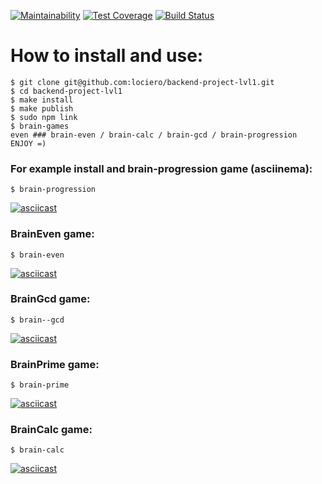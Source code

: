 [![Maintainability](https://api.codeclimate.com/v1/badges/9d21296a3bfc6fcd5503/maintainability)](https://codeclimate.com/github/lociero/backend-project-lvl1/maintainability)
[![Test Coverage](https://api.codeclimate.com/v1/badges/9d21296a3bfc6fcd5503/test_coverage)](https://codeclimate.com/github/lociero/backend-project-lvl1/test_coverage)
[![Build Status](https://travis-ci.org/lociero/backend-project-lvl1.svg?branch=master)](https://travis-ci.org/lociero/backend-project-lvl1)  
# How to install and use:  
```
$ git clone git@github.com:lociero/backend-project-lvl1.git
$ cd backend-project-lvl1
$ make install
$ make publish
$ sudo npm link
$ brain-games
even ### brain-even / brain-calc / brain-gcd / brain-progression
ENJOY =)
```
### For example install and brain-progression game (asciinema):  
```
$ brain-progression
```
[![asciicast](https://asciinema.org/a/4i6g4OdRkwXdml6MazmRqUTD8.svg)](https://asciinema.org/a/4i6g4OdRkwXdml6MazmRqUTD8)  
### BrainEven game:
```
$ brain-even
```
[![asciicast](https://asciinema.org/a/sYOUttwxj1aTr5KgdPc2btUdb.svg)](https://asciinema.org/a/sYOUttwxj1aTr5KgdPc2btUdb)  
### BrainGcd game:
```
$ brain--gcd
```
[![asciicast](https://asciinema.org/a/7TyhTeNI0sJZKWBU8ErNkjLrG.svg)](https://asciinema.org/a/7TyhTeNI0sJZKWBU8ErNkjLrG)  
### BrainPrime game:
```
$ brain-prime
```
[![asciicast](https://asciinema.org/a/UeDasBItz2Yj23jeSU3xm58DO.svg)](https://asciinema.org/a/UeDasBItz2Yj23jeSU3xm58DO)  
### BrainCalc game:
```
$ brain-calc
```
[![asciicast](https://asciinema.org/a/Xjq9kAw3ipQ19fwbWYaQcCU9D.svg)](https://asciinema.org/a/Xjq9kAw3ipQ19fwbWYaQcCU9D)
